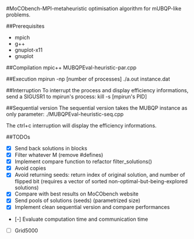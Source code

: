 #MoCObench-MPI-metaheuristic
optimisation algorithm for mUBQP-like problems.

##Prerequisites
* mpich
* g++
* gnuplot-x11
* gnuplot

##Compilation
mpic++ MUBQPEval-heuristic-par.cpp

##Execution
mpirun -np [number of processes] ./a.out instance.dat

##Interruption
To interrupt the process and display efficiency informations, send a SIGUSR1 to mpirun's process:
kill -s [mpirun's PID]

##Sequential version
The sequential version takes the MUBQP instance as only parameter:
./MUBQPEval-heuristic-seq.cpp

The ctrl+c interruption will display the efficiency informations.

##TODOs
- [x] Send back solutions in blocks
- [x] Filter whatever M (remove #defines)
- [x] Implement compare function to refactor filter_solutions()
- [x] Avoid copies
- [x] Avoid returning seeds: return index of original solution, and number of flipped bit (requires a vector of sorted non-optimal-but-being-explored solutions)
- [x] Compare with best results on MoCObench website
- [x] Send pools of solutions (seeds) (parametrized size)
- [x] Implement clean sequential version and compare performances
- [-] Evaluate computation time and communication time
- [ ] Grid5000
